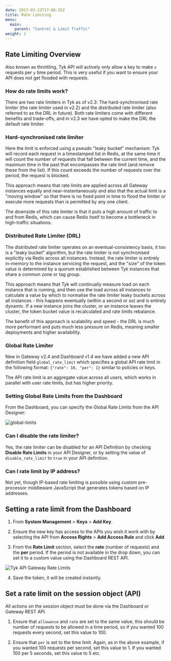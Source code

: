 ```yaml
---
date: 2017-03-23T17:08:35Z
title: Rate Limiting
menu:
  main:
    parent: "Control & Limit Traffic"
weight: 1 
---
```


## <a name="rate-limiting-overview"></a>Rate Limiting Overview

Also known as throttling, Tyk API will actively only allow a key to make `x` requests per `y` time period. This is very useful if you want to ensure your API does not get flooded with requests.

### How do rate limits work?

There are two rate limiters in Tyk as of v2.3: The hard-synchronised rate limiter (the rate limiter used in v2.2) and the distributed rate limiter (also referred to as the DRL in future). Both rate limiters come with different benefits and trade-offs, and in v2.3 we have opted to make the DRL the default rate limiter.

### Hard-synchronised rate limiter

Here the limit is enforced using a pseudo "leaky bucket" mechanism: Tyk will record each request in a timestamped list in Redis, at the same time it will count the number of requests that fall between the current time, and the maximum time in the past that encompasses the rate limit (and remove these from the list). If this count exceeds the number of requests over the period, the request is blocked.

This approach means that rate limits are applied across all Gateway instances equally and near-instantaneously and also that the actual limit is a "moving window" so that there is no fixed point in time to flood the limiter or execute more requests than is permitted by any one client.

The downside of this rate limiter is that it puts a high amount of traffic to and from Redis, which can cause Redis itself to become a bottleneck in high-traffic situations.

### Distributed Rate Limiter (DRL)

The distributed rate limiter operates on an eventual-consistency basis, it too is a "leaky bucket" algorithm, but the rate limiter is not synchronised explicitly via Redis across all instances. Instead, the rate limiter is entirely in-memory to the instance servicing the request, and the "size" of the token value is determined by a quorum established between Tyk instances that share a common zone or tag group.

This approach means that Tyk will continually measure load on each instance that is running, and then use the load across all instances to calculate a value by which to normalise the rate limiter leaky buckets across all instances - this happens eventually (within a second or so) and is entirely dynamic. If a new instance joins the cluster, or an instance leaves the cluster, the token bucket value is recalculated and rate limits rebalance.

The benefit of this approach is scalability and speed - the DRL is much more performant and puts much less pressure on Redis, meaning smaller deployments and higher availability.

### Global Rate Limiter

New in Gateway v2.4 and Dashboard v1.4 we have added a new API definition field `global_rate_limit` which specifies a global API rate 
limit in the following format: `{"rate": 10, "per": 1}` similar to policies or keys. 
 
The API rate limit is an aggregate value across all users, which works in parallel with user rate limits, but has higher priority.

### Setting Global Rate Limits from the Dashboard 
 
From the Dashboard, you can specify the Global Rate Limits from the API Designer: 

![global-limits][2]

### Can I disable the rate limiter?

Yes, the rate limiter can be disabled for an API Definition by checking **Disable Rate Limits** in your API Designer, or by setting the value of `disable_rate_limit` to `true` in your API definition.

### Can I rate limit by IP address?

Not yet, though IP-based rate limiting is possible using custom pre-processor middleware JavaScript that generates tokens based on IP addresses.

## <a name="with-dashboard"></a> Setting a rate limit from the Dashboard

1.  From **System Management** > **Keys** > **Add Key**.

2.  Ensure the new key has access to the APIs you wish it work with by selecting the API from **Access Rights** > **Add Access Rule** and click **Add**

3.  From the **Rate Limit** section, select the **rate** (number of requests) and the **per** period. If the period is not available in the drop down, you can set it to a custom value using the Dashboard REST API.
    
![Tyk API Gateway Rate Limits][1]

4.  Save the token, it will be created instantly.

## <a name="rate-limit-using-session-object"></a> Set a rate limit on the session object (API)

All actions on the session object must be done via the Dashboard or Gateway REST API.

1. Ensure that `allowance` and `rate` are set to the same value, this should be number of requests to be allowed in a time period, so if you wanted 100 requests every second, set this value to 100.

2. Ensure that `per` is set to the time limit. Again, as in the above example, if you wanted 100 requests per second, set this value to 1. If you wanted 100 per 5 seconds, set this value to 5 etc.



 [1]: /docs/img/dashboard/system-management/rateLimit.png
 [2]: /docs/img/dashboard/system-management/global_rate_limits.png

